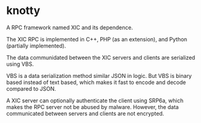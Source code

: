 # knotty
A RPC framework named XIC and its dependence.

The XIC RPC is implemented in C++, PHP (as an extension), and Python (partially implemented).

The data communidated between the XIC servers and clients are serialized using VBS.

VBS is a data serialization method similar JSON in logic. But VBS is binary based instead of text based, which makes it fast to encode and decode compared to JSON.

A XIC server can optionally authenticate the client using SRP6a, which makes the RPC server not be abused by malware. However, the data communicated between servers and clients are not encrypted.
